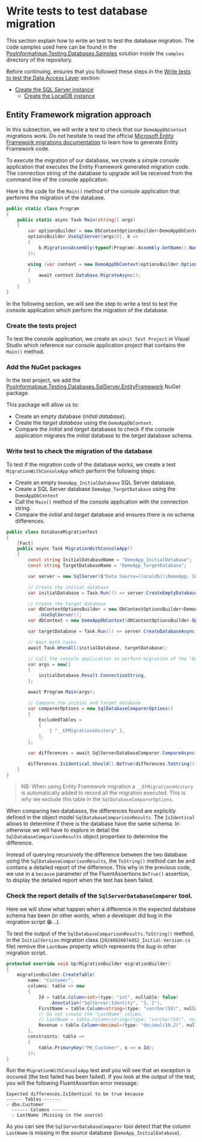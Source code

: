 ﻿# Write tests to test database migration

This section explain how to write an test to test the database migration. The code samples
used here can be found in the [PosInformatique.Testing.Databases.Samples](../samples/PosInformatique.Testing.Databases.Samples.sln)
solution inside the `samples` directory of the repository.

Before continuing, ensures that you followed these steps in the
[Write tests to test the Data Access Layer](./WriteTest.md) section:

- [Create the SQL Server instance](./WriteTest.md#create-the-sql-server-instance)
  - [Create the LocalDB instance](./WriteTest.md#create-the-localdb-instance)

## Entity Framework migration approach

In this subsection, we will write a test to check that our `DemoAppDbContext` migrations work.
Do not hesitate to read the official [Microsoft Entity Framework migrations documentation](https://learn.microsoft.com/en-us/ef/core/managing-schemas/migrations/) to learn how to generate Entity Framework code.

To execute the migration of our database, we create a simple console application that executes the Entity Framework generated migration code.
The connection string of the database to upgrade will be received from the command line of the console application.

Here is the code for the `Main()` method of the console application that performs the migration of the database.

```csharp
public static class Program
{
    public static async Task Main(string[] args)
    {
        var optionsBuilder = new DbContextOptionsBuilder<DemoAppDbContext>();
        optionsBuilder.UseSqlServer(args[0], b =>
        {
            b.MigrationsAssembly(typeof(Program).Assembly.GetName().Name);
        });

        using (var context = new DemoAppDbContext(optionsBuilder.Options))
        {
            await context.Database.MigrateAsync();
        }
    }
}
```

In the following section, we will see the step to write a test to test the console application which perform
the migration of the database.

### Create the tests project

To test the console application, we create an `xUnit Test Project` in Visual Studio which reference our console application project
that contains the `Main()` method.

### Add the NuGet packages

In the test project, we add the
[PosInformatique.Testing.Databases.SqlServer.EntityFramework](https://www.nuget.org/packages/PosInformatique.Testing.Databases.SqlServer.EntityFramework)
NuGet package.

This package will allow us to:
- Create an empty database (*initial database*).
- Create the *target database* using the `DemoAppDbContext`.
- Compare the *initial* and *target* databases to check if the console application migrates the *initial* database to the *target* database schema.

### Write test to check the migration of the database

To test if the migration code of the database works, we create a test `MigrationWithConsoleApp` which perform the following steps:
- Create an empty `DemoApp_InitialDatabase` SQL Server database.
- Create a SQL Server database `DemoApp_TargetDatabase` using the `DemoAppDbContext`
- Call the `Main()` method of the console application with the connection string.
- Compare the *initial* and *target* database and ensures there is no schema differences.

```csharp
public class DatabaseMigrationTest
{
    [Fact]
    public async Task MigrationWithConsoleApp()
    {
        const string InitialDatabaseName = "DemoApp_InitialDatabase";
        const string TargetDatabaseName = "DemoApp_TargetDatabase";

        var server = new SqlServer($"Data Source=(localdb)\\DemoApp; Integrated Security=True");

        // Create the initial database
        var initialDatabase = Task.Run(() => server.CreateEmptyDatabase(InitialDatabaseName));

        // Create the target database
        var dbContextOptionsBuilder = new DbContextOptionsBuilder<DemoAppDbContext>()
            .UseSqlServer();
        var dbContext = new DemoAppDbContext(dbContextOptionsBuilder.Options);

        var targetDatabase = Task.Run(() => server.CreateDatabaseAsync(TargetDatabaseName, dbContext));

        // Wait both tasks
        await Task.WhenAll(initialDatabase, targetDatabase);

        // Call the console application to perform migration of the "DemoApp_InitialDatabase"
        var args = new[]
        {
            initialDatabase.Result.ConnectionString,
        };

        await Program.Main(args);

        // Compare the initial and target database
        var comparerOptions = new SqlDatabaseComparerOptions()
        {
            ExcludedTables =
            {
                { "__EFMigrationsHistory" },
            },
        };

        var differences = await SqlServerDatabaseComparer.CompareAsync(initialDatabase.Result, targetDatabase.Result, comparerOptions);

        differences.IsIdentical.Should().BeTrue(differences.ToString());
    }
}
```

> NB: When using Entity Framework migration a `__EFMigrationsHistory` is automatically added to record
all the migration executed. This is why we exclude this table in the `SqlDatabaseComparerOptions`.

When comparing two databases, the differences found are explicitly defined in the object model `SqlDatabaseComparisonResults`.
The `IsIdentical` allows to determine if there is the database have the same schema. In otherwise we will have to explore in detail the
`SqlDatabaseComparisonResults` object properties to determine the difference.

Instead of querying recursively the difference between the two database using the `SqlDatabaseComparisonResults`, the `ToString()`
method can be and contains a detailed report of the difference. This why in the previous code, we use in a `because` parameter of the
FluentAssertions `BeTrue()` assertion, to display the detailed report when the test has been failed.

### Check the report details of the `SqlServerDatabaseComparer` tool.

Here we will show what happen when a difference in the expected database schema has been (in other words, when a developer
did bug in the migration script 😁...).

To test the output of the `SqlDatabaseComparisonResults.ToString()` method, in the `InitialVersion`
migration class (`20240926074452_Initial-Version.cs` file) remove the `LastName` property which represents
the *bug* in other migration script.

```csharp
protected override void Up(MigrationBuilder migrationBuilder)
{
    migrationBuilder.CreateTable(
        name: "Customer",
        columns: table => new
        {
            Id = table.Column<int>(type: "int", nullable: false)
                .Annotation("SqlServer:Identity", "1, 1"),
            FirstName = table.Column<string>(type: "varchar(50)", nullable: false),
            // Do not create the "LastName" column.
            // LastName = table.Column<string>(type: "varchar(50)", nullable: false),
            Revenue = table.Column<decimal>(type: "decimal(10,2)", nullable: false),
        },
        constraints: table =>
        {
            table.PrimaryKey("PK_Customer", x => x.Id);
        });
}
```

Run the `MigrationWithConsoleApp` test and you will see that an exception is occured (the test failed has been failed).
If you look at the output of the test, you will the following FluentAssertion error message:

```
Expected differences.IsIdentical to be true because
------ Tables ------
- dbo.Customer
  ------ Columns ------
  - LastName (Missing in the source)
```

As you can see the `SqlServerDatabaseComparer` tool detect that the column `LastName` is missing
in the *source* database (`DemoApp_InitialDatabase`).
